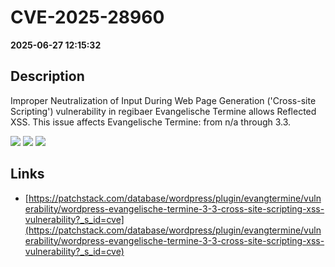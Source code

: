 # CVE-2025-28960

**2025-06-27 12:15:32**

## Description
Improper Neutralization of Input During Web Page Generation ('Cross-site Scripting') vulnerability in regibaer Evangelische Termine allows Reflected XSS. This issue affects Evangelische Termine: from n/a through 3.3.

![](https://img.shields.io/static/v1?label=Score&message=7.1&color=red)
![](https://img.shields.io/static/v1?label=Severity&message=HIGH&color=red)
![](https://img.shields.io/static/v1?label=CWE&message=XSS&color=green)

## Links
- [https://patchstack.com/database/wordpress/plugin/evangtermine/vulnerability/wordpress-evangelische-termine-3-3-cross-site-scripting-xss-vulnerability?_s_id=cve](https://patchstack.com/database/wordpress/plugin/evangtermine/vulnerability/wordpress-evangelische-termine-3-3-cross-site-scripting-xss-vulnerability?_s_id=cve)
